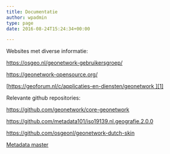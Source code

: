 ```yaml
---
title: Documentatie
author: wpadmin
type: page
date: 2016-08-24T15:24:34+00:00

---
```

Websites met diverse informatie:

<https://osgeo.nl/geonetwork-gebruikersgroep/>

<https://geonetwork-opensource.org/>

[https://geoforum.nl/c/applicaties-en-diensten/geonetwork ][1]

Relevante github repositories:

<https://github.com/geonetwork/core-geonetwork>

<https://github.com/metadata101/iso19139.nl.geografie.2.0.0>

<https://github.com/osgeonl/geonetwork-dutch-skin>

[Metadata master][2]

 [1]: https://geoforum.nl/c/applicaties-en-diensten/geonetwork
 [2]: https://github.com/provincies/MetadataMaster